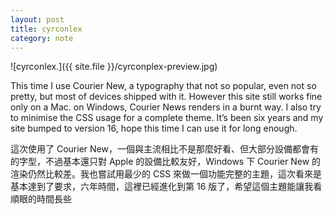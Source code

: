 ```yaml
---
layout: post
title: cyrconlex
category: note
---
```


![cyrconlex.]({{ site.file }}/cyrconplex-preview.jpg)

This time I use Courier New, a typography that not so popular, even not so pretty, but most of devices shipped with it. However this site still works fine only on a Mac. on Windows, Courier News renders in a burnt way. I also try to minimise the CSS usage for a complete theme. It’s been six years and my site bumped to version 16, hope this time I can use it for long enough.

這次使用了 Courier New，一個與主流相比不是那麼好看、但大部分設備都會有的字型，不過基本還只對 Apple 的設備比較友好，Windows 下 Courier New 的渲染仍然比較差。我也嘗試用最少的 CSS 來做一個功能完整的主題，這次看來是基本達到了要求，六年時間，這裡已經進化到第 16 版了，希望這個主題能讓我看順眼的時間長些
